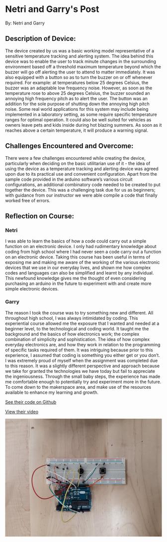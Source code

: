 # Netri and Garry's Post
By: Netri and Garry 

## Description of Device:
The device created by us was a basic working model representative of a sensitive temperature tracking and alerting system. The idea behind this device was to enable the user to track minute changes in the surrounding environment based off a threshold maximum temperature beyond which the buzzer will go off alerting the user to attend to matter immediately. It was also equipped with a button so as to turn the buzzer on or off whenever required. For example: at temperatures below 25 degrees Celsius, the buzzer was an adaptable low frequency noise. However, as soon as the temperature rose to above 25 degrees Celsius, the buzzer sounded an annoying high frequency pitch as to alert the user. The button was an addition for the sole purpose of shutting down the annoying high pitch noise. Some real world applications for this system may include being implemented in a laboratory setting, as some require specific temperature ranges for optimal operation. It could also be well suited for vehicles as owners leave pets and kids inside during hot blazing summers. As soon as it reaches above a certain temperature, it will produce a warning signal.

## Challenges Encountered and Overcome:
There were a few challenges encountered while creating the device, particularly when deciding on the basic utilitarian use of it - the idea of using the device as a temperature tracking and alerting device was agreed upon due to its practical use and convenient configuration. Apart from the sample code provided in the arduino software’s various circuit configurations, an additional combinatory code needed to be created to put together the device. This was a challenging task due for us as beginners; with guidance from our instructor we were able compile a code that finally worked free of errors.

## Reflection on Course:
### Netri
I was able to learn the basics of how a code could carry out a simple function on an electronic device. I only had rudimentary knowledge about coding from high school where I had never seen a code carry out a function on an electronic device. Taking this course has been useful in terms of exposing me and making me aware of the working of the various electronic devices that we use in our everyday lives, and shown me how complex codes and languages can also be simplified and learnt by any individual. This newfound knowledge gives me the thought of even considering purchasing an arduino in the future to experiment with and create more simple electronic devices.  

### Garry
The reason I took the course was to try something new and different. All throughout high school, I was always intimidated by coding. This experiential course allowed me the exposure that I wanted and needed at a beginner level, to the technological and coding world. It taught me the background and the basics of how electronics work; the complex combination of simplicity and sophistication. The idea of how complex everyday electronics are, and how they work in relation to the programming of specific tasks required of them. It was intriguing because prior to this experience, I assumed that coding is something you either get or you don’t. I was extremely proud of myself when the assignment was completed due to this reason. It was a slightly different perspective and approach because we take for granted the technologies we have today but fail to appreciate the ingeniousness. Through the small baby steps, the experience has made me comfortable enough to potentially try and experiment more in the future. To come down to the makerspace area, and make use of the resources available to enhance my learning and growth.

[See their code on Github](https://github.com/3IE1/ERU1-2018/tree/master/Submissions/Netri_Garry)

[View their video](http://www.youtube.com/watch?v=1iMSmSsbbs8)

[![Netri & Garry's device](https://github.com/3IE1/ERU1-2018/blob/master/Submissions/Netri_Garry/Image1.jpg?raw=true)](https://github.com/3IE1/ERU1-2018/blob/master/Submissions/Netri_Garry/Image1.jpg?raw=true)
